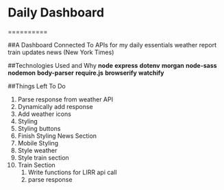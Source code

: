 # Daily Dashboard
==========

##A Dashboard Connected To APIs for my daily essentials
weather report
train updates
news (New York Times)


##Technologies Used and Why 
**node**
**express**
**dotenv**
**morgan**
**node-sass**
**nodemon**
**body-parser**
**require.js**
**browserify**
**watchify**


##Things Left To Do
1. Parse response from weather API
2. Dynamically add response
3. Add weather icons
4. Styling 
  1. Styling buttons
  2. Finish Styling News Section
  3. Mobile Styling
  4. Style weather
  5. Style train section
5. Train Section
	1. Write functions for LIRR api call
	2. parse response

